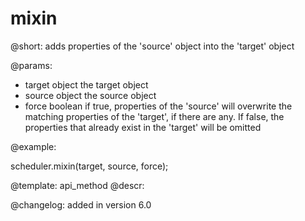mixin
=============


@short:
	adds properties of the 'source' object into the 'target' object

@params:

- target		object		the target object
- source		object		the source object
- force			boolean		if true, properties of the 'source' will overwrite the matching properties of the 'target', if there are any. If false, the properties that already exist in the 'target' will be omitted	




@example:

scheduler.mixin(target, source, force);

@template:	api_method
@descr:

@changelog:
added in version 6.0